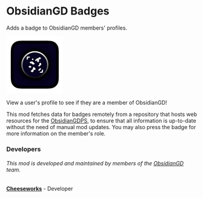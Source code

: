 # ObsidianGD Badges
Adds a badge to ObsidianGD members' profiles.

<img src="logo.png" width="150" alt="The mod's logo." />

View a user's profile to see if they are a member of ObsidianGD!

This mod fetches data for badges remotely from a repository that hosts web resources for the [ObsidianGDPS](https://www.obsidianmg.cc/gd-team/#gdps), to ensure that all information is up-to-date without the need of manual mod updates. You may also press the badge for more information on the member's role.

### Developers
###### This mod is developed and maintained by members of the [ObsidianGD](https://www.obsidianmg.cc/gd-team/#team) team.
**[Cheeseworks](https://www.github.com/BlueWitherer/)** - Developer